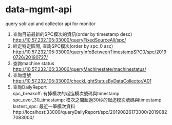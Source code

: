 # data-mgmt-api

query solr api and collector api for monitor  

1. 查詢目前最新的SPC模次的資訊(order by timestamp desc)  
http://10.57.232.105:33000/queryFixedSourceAll/spc/  
2. 給定特定區間, 查詢SPC模次(order by spc_0 asc)  
http://10.57.232.105:33000/queryInfoBetweenTimestampSPC0/spc/20190726/20190727/  
3. 查詢machine status  
http://10.57.232.105:33000/queryMachinestate/machinestatus/  
4. 查詢燈號  
http://10.57.232.105:33000/checkLightStatusByDataCollector/A01  
5. 查詢DailyReport  
spc_breakoff: 有掉模次的起迄模次號碼與timestamp  
spc_over_30_timestamp: 模次之間超過30秒的起迄模次號碼與timestamp  
lastest_spc: 最近一筆模次資料  
http://localhost:33000/queryDailyReport/spc/20190826173000/20190827083000/  

